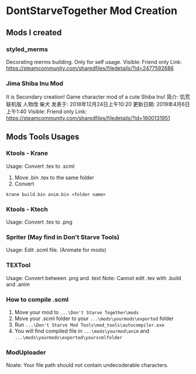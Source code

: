 # DontStarveTogether Mod Creation

## Mods I created
### styled_merms
Decorating merms building. Only for self usage.
Visible: Friend only
Link: https://steamcommunity.com/sharedfiles/filedetails/?id=2477592686

### Jima Shiba Inu Mod
It is Secondary creation!
Game character mod of a cute Shiba Inu!
简介: 饥荒联机版 人物改 柴犬
发表于: 2018年12月24日上午10:20
更新日期: 2019年4月6日上午1:40
Visible: Friend only
Link: https://steamcommunity.com/sharedfiles/filedetails/?id=1600131951

## Mods Tools Usages
### Ktools - Krane
Usage: Convert .tex to .scml
1. Move .bin .tex to the same folder
2. Convert
```
krane build.bin anim.bin <folder name>
```

### Ktools - Ktech
Usage: Convert .tex to .png

### Spriter (May find in Don't Starve Tools)
Usage: Edit .scml file. (Animate for mods)

### TEXTool
Usage: Convert between .png and .text
Note: Cannot edit .tex with .build and .anim

### How to compile .scml
1. Move your mod to `...\Don't Starve Together\mods`
2. Move your .scml folder to your `...\mods\yourmods\exported` folder
3. Run `...\Don't Starve Mod Tools\mod_tools\autocompiler.exe`
4. You will find compiled file in `...\mods\yourmod\anim` and `...\mods\yourmods\exported\yourscmlfolder`

### ModUploader
Noate: Your file path should not contain undecoderable characters.